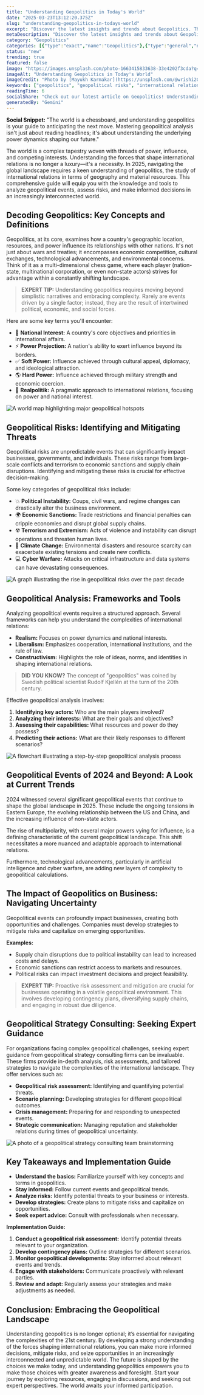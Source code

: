 ```yaml
---
title: "Understanding Geopolitics in Today's World"
date: "2025-03-23T13:12:20.375Z"
slug: "understanding-geopolitics-in-todays-world"
excerpt: "Discover the latest insights and trends about Geopolitics. This comprehensive guide covers everything you need to know about Geopolitics in 2025."
metaDescription: "Discover the latest insights and trends about Geopolitics. This comprehensive guide covers everything you need to know about Geopolitics in 2025."
category: "Geopolitics"
categories: [{"type":"exact","name":"Geopolitics"},{"type":"general","name":"International Relations"},{"type":"medium","name":"International Law"},{"type":"specific","name":"Sanctions"},{"type":"niche","name":"Secondary Sanctions"}]
status: "new"
trending: true
featured: false
image: "https://images.unsplash.com/photo-1663415833638-33e4202f3cda?q=85&w=1200&fit=max&fm=webp&auto=compress"
imageAlt: "Understanding Geopolitics in Today's World"
imageCredit: "Photo by [Mayukh Karmakar](https://unsplash.com/@wrishi2004m) on Unsplash"
keywords: ["geopolitics", "geopolitical risks", "international relations", "global politics explained", "geopolitical analysis", "understanding geopolitics", "geopolitical strategy consulting", "geopolitical events 2024", "impact of geopolitics on business", "geopolitical risk assessment"]
readingTime: 6
socialShare: "Check out our latest article on Geopolitics! Understanding Geopolitics in Today's World #geopolitics #geopolitical risks #international relations"
generatedBy: "Gemini"
---
```




**Social Snippet:**  "The world is a chessboard, and understanding geopolitics is your guide to anticipating the next move. Mastering geopolitical analysis isn't just about reading headlines; it's about understanding the underlying power dynamics shaping our future."

The world is a complex tapestry woven with threads of power, influence, and competing interests.  Understanding the forces that shape international relations is no longer a luxury—it's a necessity.  In 2025, navigating the global landscape requires a keen understanding of geopolitics, the study of international relations in terms of geography and material resources. This comprehensive guide will equip you with the knowledge and tools to analyze geopolitical events, assess risks, and make informed decisions in an increasingly interconnected world.

##  Decoding Geopolitics: Key Concepts and Definitions

Geopolitics, at its core, examines how a country's geographic location, resources, and power influence its relationships with other nations. It's not just about wars and treaties; it encompasses economic competition, cultural exchanges, technological advancements, and environmental concerns.  Think of it as a multi-dimensional chess game, where each player (nation-state, multinational corporation, or even non-state actors) strives for advantage within a constantly shifting landscape.

> **EXPERT TIP:** Understanding geopolitics requires moving beyond simplistic narratives and embracing complexity.  Rarely are events driven by a single factor; instead, they are the result of intertwined political, economic, and social forces.

Here are some key terms you'll encounter:

* 🔑 **National Interest:** A country's core objectives and priorities in international affairs.
* ⚡ **Power Projection:** A nation's ability to exert influence beyond its borders.
* ✅ **Soft Power:** Influence achieved through cultural appeal, diplomacy, and ideological attraction.
* 🌎 **Hard Power:** Influence achieved through military strength and economic coercion.
* 🤝 **Realpolitik:** A pragmatic approach to international relations, focusing on power and national interest.

![A world map highlighting major geopolitical hotspots](https://images.unsplash.com/photo-1569237741340-f25149091e50?q=85&w=1200&fit=max&fm=webp&auto=compress)

## Geopolitical Risks: Identifying and Mitigating Threats

Geopolitical risks are unpredictable events that can significantly impact businesses, governments, and individuals. These risks range from large-scale conflicts and terrorism to economic sanctions and supply chain disruptions.  Identifying and mitigating these risks is crucial for effective decision-making.

Some key categories of geopolitical risks include:

* 💥 **Political Instability:** Coups, civil wars, and regime changes can drastically alter the business environment.
* 🌍 **Economic Sanctions:** Trade restrictions and financial penalties can cripple economies and disrupt global supply chains.
* ☢️ **Terrorism and Extremism:** Acts of violence and instability can disrupt operations and threaten human lives.
* 🌊 **Climate Change:**  Environmental disasters and resource scarcity can exacerbate existing tensions and create new conflicts.
* 💻 **Cyber Warfare:** Attacks on critical infrastructure and data systems can have devastating consequences.

![A graph illustrating the rise in geopolitical risks over the past decade](https://images.unsplash.com/photo-1584920826641-8ca0cdac3a09?q=85&w=1200&fit=max&fm=webp&auto=compress)

## Geopolitical Analysis: Frameworks and Tools

Analyzing geopolitical events requires a structured approach. Several frameworks can help you understand the complexities of international relations:

* **Realism:** Focuses on power dynamics and national interests.
* **Liberalism:** Emphasizes cooperation, international institutions, and the rule of law.
* **Constructivism:** Highlights the role of ideas, norms, and identities in shaping international relations.

> **DID YOU KNOW?** The concept of "geopolitics" was coined by Swedish political scientist Rudolf Kjellén at the turn of the 20th century.

Effective geopolitical analysis involves:

1. **Identifying key actors:** Who are the main players involved?
2. **Analyzing their interests:** What are their goals and objectives?
3. **Assessing their capabilities:** What resources and power do they possess?
4. **Predicting their actions:** What are their likely responses to different scenarios?

![A flowchart illustrating a step-by-step geopolitical analysis process](https://images.unsplash.com/photo-1663415833638-33e4202f3cda?q=85&w=1200&fit=max&fm=webp&auto=compress)

## Geopolitical Events of 2024 and Beyond: A Look at Current Trends

2024 witnessed several significant geopolitical events that continue to shape the global landscape in 2025. These include the ongoing tensions in Eastern Europe, the evolving relationship between the US and China, and the increasing influence of non-state actors.

The rise of multipolarity, with several major powers vying for influence, is a defining characteristic of the current geopolitical landscape.  This shift necessitates a more nuanced and adaptable approach to international relations.

Furthermore, technological advancements, particularly in artificial intelligence and cyber warfare, are adding new layers of complexity to geopolitical calculations.

## The Impact of Geopolitics on Business: Navigating Uncertainty

Geopolitical events can profoundly impact businesses, creating both opportunities and challenges.  Companies must develop strategies to mitigate risks and capitalize on emerging opportunities.

**Examples:**

* Supply chain disruptions due to political instability can lead to increased costs and delays.
* Economic sanctions can restrict access to markets and resources.
* Political risks can impact investment decisions and project feasibility.

> **EXPERT TIP:** Proactive risk assessment and mitigation are crucial for businesses operating in a volatile geopolitical environment.  This involves developing contingency plans, diversifying supply chains, and engaging in robust due diligence.

## Geopolitical Strategy Consulting: Seeking Expert Guidance

For organizations facing complex geopolitical challenges, seeking expert guidance from geopolitical strategy consulting firms can be invaluable.  These firms provide in-depth analysis, risk assessments, and tailored strategies to navigate the complexities of the international landscape.  They offer services such as:

* **Geopolitical risk assessment:** Identifying and quantifying potential threats.
* **Scenario planning:** Developing strategies for different geopolitical outcomes.
* **Crisis management:** Preparing for and responding to unexpected events.
* **Strategic communication:**  Managing reputation and stakeholder relations during times of geopolitical uncertainty.

![A photo of a geopolitical strategy consulting team brainstorming](https://images.unsplash.com/photo-1569997768068-4dc032f4c509?q=85&w=1200&fit=max&fm=webp&auto=compress)

## Key Takeaways and Implementation Guide

* **Understand the basics:** Familiarize yourself with key concepts and terms in geopolitics.
* **Stay informed:** Follow current events and geopolitical trends.
* **Analyze risks:** Identify potential threats to your business or interests.
* **Develop strategies:** Create plans to mitigate risks and capitalize on opportunities.
* **Seek expert advice:** Consult with professionals when necessary.

**Implementation Guide:**

1. **Conduct a geopolitical risk assessment:** Identify potential threats relevant to your organization.
2. **Develop contingency plans:** Outline strategies for different scenarios.
3. **Monitor geopolitical developments:** Stay informed about relevant events and trends.
4. **Engage with stakeholders:** Communicate proactively with relevant parties.
5. **Review and adapt:** Regularly assess your strategies and make adjustments as needed.

## Conclusion: Embracing the Geopolitical Landscape

Understanding geopolitics is no longer optional; it’s essential for navigating the complexities of the 21st century. By developing a strong understanding of the forces shaping international relations, you can make more informed decisions, mitigate risks, and seize opportunities in an increasingly interconnected and unpredictable world.  The future is shaped by the choices we make today, and understanding geopolitics empowers you to make those choices with greater awareness and foresight.  Start your journey by exploring resources, engaging in discussions, and seeking out expert perspectives.  The world awaits your informed participation.
